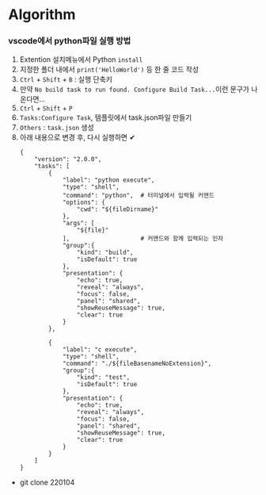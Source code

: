 # Algorithm
  
<h3>vscode에서 python파일 실행 방법</h3>
  
1. Extention 설치메뉴에서 Python ```install```
2. 지정한 폴더 내에서 ```print('HelloWorld')``` 등 한 줄 코드 작성
3. ```Ctrl``` + ```Shift``` + ```B``` : 실행 단축키
4. 만약 ```No build task to run found. Configure Build Task...```이런 문구가 나온다면...
5. ```Ctrl``` + ```Shift``` + ```P```
6. ```Tasks:Configure Task```, 템플릿에서 task.json파일 만들기
7. ```Others``` : ```task.json``` 생성
8. 아래 내용으로 변경 후, 다시 실행하면 ✔
    ``` 
    {
        "version": "2.0.0",
        "tasks": [
            {
                "label": "python execute",
                "type": "shell",
                "command": "python",  # 터미널에서 입력될 커맨드
                "options": {
                    "cwd": "${fileDirname}"
                },
                "args": [
                    "${file}"
                ],                    # 커맨드와 함께 입력되는 인자
                "group":{
                    "kind": "build",
                    "isDefault": true
                },
                "presentation": {
                    "echo": true,
                    "reveal": "always",
                    "focus": false,
                    "panel": "shared",
                    "showReuseMessage": true,
                    "clear": true
                }
            },

            {
                "label": "c execute",
                "type": "shell",
                "command": "./${fileBasenameNoExtension}",
                "group":{
                    "kind": "test",
                    "isDefault": true
                },
                "presentation": {
                    "echo": true,
                    "reveal": "always",
                    "focus": false,
                    "panel": "shared",
                    "showReuseMessage": true,
                    "clear": true
                }
            }
        ]
    }
    ```
- git clone 220104